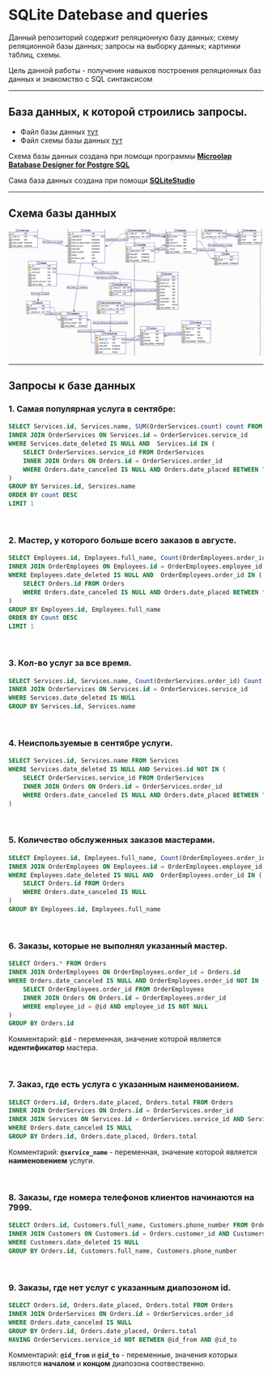 # SQLite Datebase and queries

Данный репозиторий содержит реляционную базу данных; схему реляционной базы данных; запросы на выборку данных; картинки таблиц, схемы.

Цель данной работы - получение навыков построения реляционных баз данных и знакомство с SQL синтаксисом

<hr>

## База данных, к которой строились запросы. 

* Файл базы данных [тут](database/db_sqlite.db)
* Файл схемы базы данных [тут](database/db_scheme.pdd)

Схема базы данных создана при помощи программы **[Microolap Batabase Designer for Postgre SQL](https://www.microolap.com/products/database/postgresql-designer/download/)**

Сама база данных создана при помощи **[SQLiteStudio](https://sqlitestudio.pl/)**

<hr>

## Схема базы данных
![](./assets/database_scheme.png)

<hr>

## Запросы к базе данных

### 1. Самая популярная услуга в сентябре:
```sql
SELECT Services.id, Services.name, SUM(OrderServices.count) count FROM Services
INNER JOIN OrderServices ON Services.id = OrderServices.service_id
WHERE Services.date_deleted IS NULL AND  Services.id IN (
    SELECT OrderServices.service_id FROM OrderServices
    INNER JOIN Orders ON Orders.id = OrderServices.order_id
    WHERE Orders.date_canceled IS NULL AND Orders.date_placed BETWEEN "2020-09-01" AND "2020-09-31"
)
GROUP BY Services.id, Services.name
ORDER BY count DESC
LIMIT 1
```

<br>

### 2. Мастер, у которого больше всего заказов в августе.
```sql
SELECT Employees.id, Employees.full_name, Count(OrderEmployees.order_id) Count FROM Employees
INNER JOIN OrderEmployees ON Employees.id = OrderEmployees.employee_id
WHERE Employees.date_deleted IS NULL AND  OrderEmployees.order_id IN (
    SELECT Orders.id FROM Orders
    WHERE Orders.date_canceled IS NULL AND Orders.date_placed BETWEEN "2020-08-01" AND "2020-09-01"
)
GROUP BY Employees.id, Employees.full_name
ORDER BY Count DESC
LIMIT 1
```

<br>

### 3. Кол-во услуг за все время.
```sql
SELECT Services.id, Services.name, Count(OrderServices.order_id) Count FROM Services
INNER JOIN OrderServices ON Services.id = OrderServices.service_id
WHERE Services.date_deleted IS NULL
GROUP BY Services.id, Services.name

```

<br>

### 4. Неиспользуемые в сентябре услуги.
```sql
SELECT Services.id, Services.name FROM Services
WHERE Services.date_deleted IS NULL AND Services.id NOT IN (
    SELECT OrderServices.service_id FROM OrderServices
    INNER JOIN Orders ON Orders.id = OrderServices.order_id
    WHERE Orders.date_canceled IS NULL AND Orders.date_placed BETWEEN "2020-09-01" AND "2020-09-31"
)
```

<br>

### 5. Количество обслуженных заказов мастерами.
```sql
SELECT Employees.id, Employees.full_name, Count(OrderEmployees.order_id) Count FROM Employees
INNER JOIN OrderEmployees ON Employees.id = OrderEmployees.employee_id
WHERE Employees.date_deleted IS NULL AND  OrderEmployees.order_id IN (
    SELECT Orders.id FROM Orders
    WHERE Orders.date_canceled IS NULL
)
GROUP BY Employees.id, Employees.full_name
```

<br>

### 6. Заказы, которые не выполнял указанный мастер.
```sql
SELECT Orders.* FROM Orders
INNER JOIN OrderEmployees ON OrderEmployees.order_id = Orders.id
WHERE Orders.date_canceled IS NULL AND OrderEmployees.order_id NOT IN (
    SELECT OrderEmployees.order_id FROM OrderEmployees
    INNER JOIN Orders ON Orders.id = OrderEmployees.order_id
    WHERE employee_id = @id AND employee_id IS NOT NULL
)
GROUP BY Orders.id
```

Комментарий: **`@id`** - переменная, значение которой является **идентификатор** мастера.

<br>

### 7. Заказ, где есть услуга с указанным наименованием.
```sql
SELECT Orders.id, Orders.date_placed, Orders.total FROM Orders
INNER JOIN OrderServices ON Orders.id = OrderServices.order_id
INNER JOIN Services ON Services.id = OrderServices.service_id AND Services.name = @service_name
WHERE Orders.date_canceled IS NULL
GROUP BY Orders.id, Orders.date_placed, Orders.total
```

Комментарий: **`@service_name`** - переменная, значение которой является **наименовением** услуги.

<br>

### 8. Заказы, где номера телефонов клиентов начинаются на 7999.
```sql
SELECT Orders.id, Customers.full_name, Customers.phone_number FROM Orders
INNER JOIN Customers ON Customers.id = Orders.customer_id AND Customers.phone_number LIKE "7999%"
WHERE Customers.date_deleted IS NULL
GROUP BY Orders.id, Customers.full_name, Customers.phone_number
```

<br>

### 9. Заказы, где нет услуг с указанным диапозоном id.
```sql
SELECT Orders.id, Orders.date_placed, Orders.total FROM Orders
INNER JOIN OrderServices ON Orders.id = OrderServices.order_id
WHERE Orders.date_canceled IS NULL
GROUP BY Orders.id, Orders.date_placed, Orders.total
HAVING OrderServices.service_id NOT BETWEEN @id_from AND @id_to
```

Комментарий: **`@id_from`** и **`@id_to`** - переменные, значения которых являются **началом** и **концом** диапозона соотвественно.

<br>